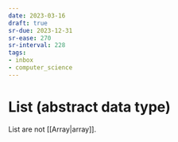 ```yaml
---
date: 2023-03-16
draft: true
sr-due: 2023-12-31
sr-ease: 270
sr-interval: 228
tags:
- inbox
- computer_science
---
```


# List (abstract data type)

List are not [[Array|array]].